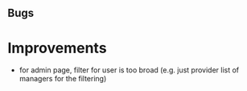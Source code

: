 ## Bugs


# Improvements

* for admin page, filter for user is too broad (e.g. just provider list of managers for the filtering)